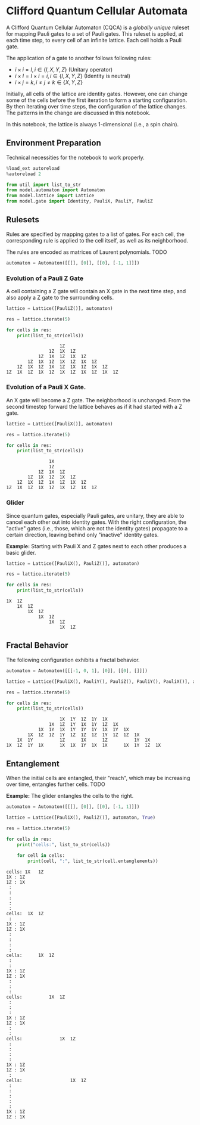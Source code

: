 # Clifford Quantum Cellular Automata
A Clifford Quantum Cellular Automaton (CQCA) is a *globally unique* ruleset for mapping Pauli gates to a set of Pauli gates.
This ruleset is applied, at each time step, to every cell of an infinite lattice.
Each cell holds a Pauli gate.

The application of a gate to another follows following rules:
- $i \times i = I, i \in \{I, X, Y, Z\}$ (Unitary operator)
- $i \times I = I \times i = i, i \in \{I, X, Y, Z\}$ (Identity is neutral)
- $i \times j = k, i \neq j \neq k \in \{X, Y, Z\}$

Initially, all cells of the lattice are identity gates.
However, one can change some of the cells before the first iteration to form a starting configuration.
By then iterating over time steps, the configuration of the lattice changes.
The patterns in the change are discussed in this notebook.

In this notebook, the lattice is always 1-dimensional (i.e., a spin chain).

## Environment Preparation
Technical necessities for the notebook to work properly.


```python
%load_ext autoreload
%autoreload 2
```


```python
from util import list_to_str
from model.automaton import Automaton
from model.lattice import Lattice
from model.gate import Identity, PauliX, PauliY, PauliZ
```

## Rulesets
Rules are specified by mapping gates to a list of gates.
For each cell, the corresponding rule is applied to the cell itself, as well as its neighborhood.

The rules are encoded as matrices of Laurent polynomials. TODO


```python
automaton = Automaton([[[], [0]], [[0], [-1, 1]]])
```

### Evolution of a Pauli Z Gate
A cell containing a Z gate will contain an X gate in the next time step, and also apply a Z gate to the surrounding cells.


```python
lattice = Lattice([PauliZ()], automaton)

res = lattice.iterate(5)

for cells in res:
    print(list_to_str(cells))
```

    					1Z					
    				1Z	1X	1Z				
    			1Z	1X	1Z	1X	1Z			
    		1Z	1X	1Z	1X	1Z	1X	1Z		
    	1Z	1X	1Z	1X	1Z	1X	1Z	1X	1Z	
    1Z	1X	1Z	1X	1Z	1X	1Z	1X	1Z	1X	1Z


### Evolution of a Pauli X Gate.
An X gate will become a Z gate.
The neighborhood is unchanged.
From the second timestep forward the lattice behaves as if it had started with a Z gate.


```python
lattice = Lattice([PauliX()], automaton)

res = lattice.iterate(5)

for cells in res:
    print(list_to_str(cells))
```

    				1X				
    				1Z				
    			1Z	1X	1Z			
    		1Z	1X	1Z	1X	1Z		
    	1Z	1X	1Z	1X	1Z	1X	1Z	
    1Z	1X	1Z	1X	1Z	1X	1Z	1X	1Z


### Glider
Since quantum gates, especially Pauli gates, are unitary, they are able to cancel each other out into identity gates. With the right configuration, the "active" gates (i.e., those, which are not the identity gates) propagate to a certain direction, leaving behind only "inactive" identity gates.

**Example:** Starting with Pauli X and Z gates next to each other produces a basic glider.


```python
lattice = Lattice([PauliX(), PauliZ()], automaton)

res = lattice.iterate(5)

for cells in res:
    print(list_to_str(cells))
```

    1X	1Z					
    	1X	1Z				
    		1X	1Z			
    			1X	1Z		
    				1X	1Z	
    					1X	1Z


## Fractal Behavior
The following configuration exhibits a fractal behavior.


```python
automaton = Automaton([[[-1, 0, 1], [0]], [[0], []]])
```


```python
lattice = Lattice([PauliX(), PauliY(), PauliZ(), PauliY(), PauliX()], automaton)

res = lattice.iterate(5)

for cells in res:
    print(list_to_str(cells))
```

    					1X	1Y	1Z	1Y	1X					
    				1X	1Z	1Y	1X	1Y	1Z	1X				
    			1X	1Y	1X	1Y	1Y	1Y	1X	1Y	1X			
    		1X	1Z	1Z	1Y	1Z	1Z	1Z	1Y	1Z	1Z	1X		
    	1X	1Y			1Z		1X		1Z			1Y	1X	
    1X	1Z	1Y	1X		1X	1X	1Y	1X	1X		1X	1Y	1Z	1X


## Entanglement
When the initial cells are entangled, their "reach", which may be increasing over time, entangles further cells. TODO

**Example:** The glider entangles the cells to the right.


```python
automaton = Automaton([[[], [0]], [[0], [-1, 1]]])
```


```python
lattice = Lattice([PauliX(), PauliZ()], automaton, True)

res = lattice.iterate(5)

for cells in res:
    print("cells:", list_to_str(cells))
    
    for cell in cells:
        print(cell, ":", list_to_str(cell.entanglements))
```

    cells: 1X	1Z					
    1X : 1Z
    1Z : 1X
     : 
     : 
     : 
     : 
     : 
    cells: 	1X	1Z				
     : 
    1X : 1Z
    1Z : 1X
     : 
     : 
     : 
     : 
    cells: 		1X	1Z			
     : 
     : 
    1X : 1Z
    1Z : 1X
     : 
     : 
     : 
    cells: 			1X	1Z		
     : 
     : 
     : 
    1X : 1Z
    1Z : 1X
     : 
     : 
    cells: 				1X	1Z	
     : 
     : 
     : 
     : 
    1X : 1Z
    1Z : 1X
     : 
    cells: 					1X	1Z
     : 
     : 
     : 
     : 
     : 
    1X : 1Z
    1Z : 1X



```python

```
